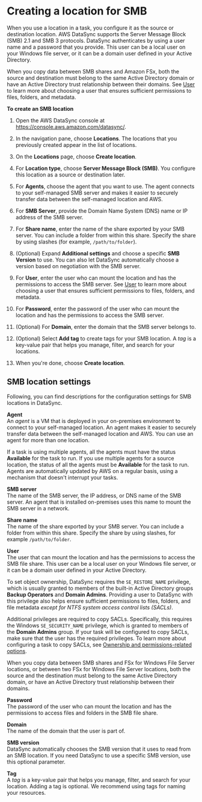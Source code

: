 # Creating a location for SMB<a name="create-smb-location"></a>

When you use a location in a task, you configure it as the source or destination location\. AWS DataSync supports the Server Message Block \(SMB\) 2\.1 and SMB 3 protocols\. DataSync authenticates by using a user name and a password that you provide\. This user can be a local user on your Windows file server, or it can be a domain user defined in your Active Directory\. 

When you copy data between SMB shares and Amazon FSx, both the source and destination must belong to the same Active Directory domain or have an Active Directory trust relationship between their domains\. See [User](#SMBuser) to learn more about choosing a user that ensures sufficient permissions to files, folders, and metadata\. 

**To create an SMB location**

1. Open the AWS DataSync console at [https://console\.aws\.amazon\.com/datasync/](https://console.aws.amazon.com/datasync/)\.

1. In the navigation pane, choose **Locations**\. The locations that you previously created appear in the list of locations\.

1. On the **Locations** page, choose **Create location**\.

1. For **Location type**, choose **Server Message Block \(SMB\)**\. You configure this location as a source or destination later\.

1. For **Agents**, choose the agent that you want to use\. The agent connects to your self\-managed SMB server and makes it easier to securely transfer data between the self\-managed location and AWS\.

1. For **SMB Server**, provide the Domain Name System \(DNS\) name or IP address of the SMB server\. 

1. For **Share name**, enter the name of the share exported by your SMB server\. You can include a folder from within this share\. Specify the share by using slashes \(for example, `/path/to/folder`\)\.

1. \(Optional\) Expand **Additional settings** and choose a specific **SMB Version** to use\. You can also let DataSync automatically choose a version based on negotiation with the SMB server\.

1. For **User**, enter the user who can mount the location and has the permissions to access the SMB server\. See [User](#SMBuser) to learn more about choosing a user that ensures sufficient permissions to files, folders, and metadata\.

1. For **Password**, enter the password of the user who can mount the location and has the permissions to access the SMB server\. 

1. \(Optional\) For **Domain**, enter the domain that the SMB server belongs to\.

1. \(Optional\) Select **Add tag** to create tags for your SMB location\. A *tag* is a key\-value pair that helps you manage, filter, and search for your locations\. 

1. When you're done, choose **Create location**\.

## SMB location settings<a name="configuring-smb"></a>

Following, you can find descriptions for the configuration settings for SMB locations in DataSync\.

**Agent**  
An *agent* is a VM that is deployed in your on\-premises environment to connect to your self\-managed location\. An agent makes it easier to securely transfer data between the self\-managed location and AWS\. You can use an agent for more than one location\.

If a task is using multiple agents, all the agents must have the status **Available** for the task to run\. If you use multiple agents for a source location, the status of all the agents must be **Available** for the task to run\. Agents are automatically updated by AWS on a regular basis, using a mechanism that doesn't interrupt your tasks\. 

**SMB server**  
The name of the SMB server, the IP address, or DNS name of the SMB server\. An agent that is installed on\-premises uses this name to mount the SMB server in a network\. 

**Share name**  
The name of the share exported by your SMB server\. You can include a folder from within this share\. Specify the share by using slashes, for example `/path/to/folder`\.

**User**  
The user that can mount the location and has the permissions to access the SMB file share\. This user can be a local user on your Windows file server, or it can be a domain user defined in your Active Directory\.

 To set object ownership, DataSync requires the `SE_RESTORE_NAME` privilege, which is usually granted to members of the built\-in Active Directory groups **Backup Operators** and **Domain Admins**\. Providing a user to DataSync with this privilege also helps ensure sufficient permissions to files, folders, and file metadata *except for NTFS system access control lists \(SACLs\)*\.

Additional privileges are required to copy SACLs\. Specifically, this requires the Windows `SE_SECURITY_NAME` privilege, which is granted to members of the **Domain Admins** group\. If your task will be configured to copy SACLs, make sure that the user has the required privileges\. To learn more about configuring a task to copy SACLs, see [Ownership and permissions\-related options](create-task.md#configure-ownership-and-permissions)\. 

When you copy data between SMB shares and FSx for Windows File Server locations, or between two FSx for Windows File Server locations, both the source and the destination must belong to the same Active Directory domain, or have an Active Directory trust relationship between their domains\.

**Password**  
The password of the user who can mount the location and has the permissions to access files and folders in the SMB file share\. 

**Domain**  
The name of the domain that the user is part of\.

**SMB version**  
 DataSync automatically chooses the SMB version that it uses to read from an SMB location\. If you need DataSync to use a specific SMB version, use this optional parameter\.

**Tag**  
A *tag* is a key\-value pair that helps you manage, filter, and search for your location\. Adding a tag is optional\. We recommend using tags for naming your resources\. 